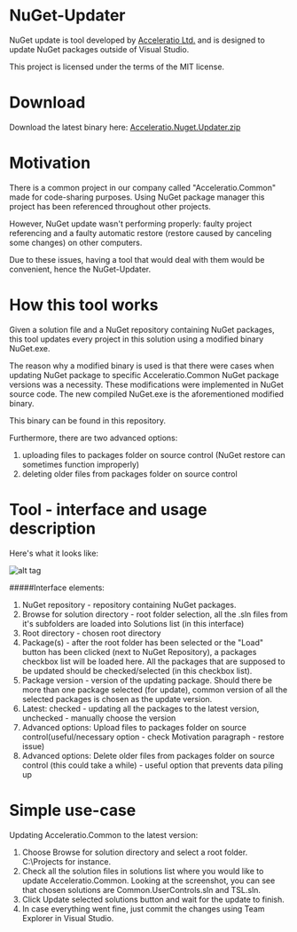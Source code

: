 # NuGet-Updater
NuGet update is tool developed by [Acceleratio Ltd.](https://acceleratio.net/) and is designed to update NuGet packages outside of Visual Studio. 

This project is licensed under the terms of the MIT license.

# Download

Download the latest binary here: [Acceleratio.Nuget.Updater.zip](https://github.com/Acceleratio/NuGet-Updater/raw/master/dist/Acceleratio.Nuget.Updater.zip)

# Motivation
There is a common project in our company called "Acceleratio.Common" made for
code-sharing purposes. Using NuGet package manager this project has been 
referenced throughout other projects.

However, NuGet update wasn't performing properly: faulty project referencing
and a faulty automatic restore (restore caused by canceling some changes) on 
other computers.

Due to these issues, having a tool that would deal with them would be convenient, 
hence the NuGet-Updater.

# How this tool works
Given a solution file and a NuGet repository containing NuGet packages, this 
tool updates every project in this solution using a modified binary NuGet.exe. 

The reason why a modified binary is used is that there were cases when updating
NuGet package to specific Acceleratio.Common NuGet package versions was a necessity.
These modifications were implemented in NuGet source code. The new compiled 
NuGet.exe is the aforementioned modified binary.

This binary can be found in this repository. 

Furthermore, there are two advanced options:

1. uploading files to packages folder on source control (NuGet restore can sometimes function improperly)
2. deleting older files from packages folder on source control

# Tool - interface and usage description
Here's what it looks like:

![alt tag](https://www.dropbox.com/s/4j0qgjn204f69yd/updater.png?raw=1)

#####Interface elements:

1. NuGet repository - repository containing NuGet packages.
2. Browse for solution directory - root folder selection, all the .sln 
files from it's subfolders are loaded into Solutions list (in this interface)
3. Root directory - chosen root directory
4. Package(s) - after the root folder has been selected or the "Load" button has been clicked (next to NuGet Repository), a packages checkbox list will be loaded here. All the packages that are supposed to be updated should be checked/selected (in this checkbox list).
5. Package version - version of the updating package. Should there be more than one package selected (for update), common version of all the selected packages is chosen as the update version.
6. Latest: checked - updating all the packages to the latest version, unchecked - manually choose the version
7. Advanced options: Upload files to packages folder on source control(useful/necessary option - check Motivation paragraph - restore issue)
8. Advanced options: Delete older files from packages folder on source control (this could take a while) - useful option that prevents data piling up

# Simple use-case

Updating Acceleratio.Common to the latest version:

1. Choose Browse for solution directory and select a root folder. C:\Projects for instance.
2. Check all the solution files in solutions list where you would like to update Acceleratio.Common. Looking at the screenshot, you can see that chosen solutions are Common.UserControls.sln and TSL.sln.
3. Click Update selected solutions button and wait for the update to finish.
4. In case everything went fine, just commit the changes using Team Explorer in Visual Studio.
